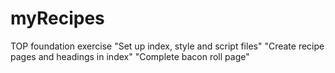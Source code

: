 # myRecipes
TOP foundation exercise
"Set up index, style and script files"
"Create recipe pages and headings in index"
"Complete bacon roll page"
